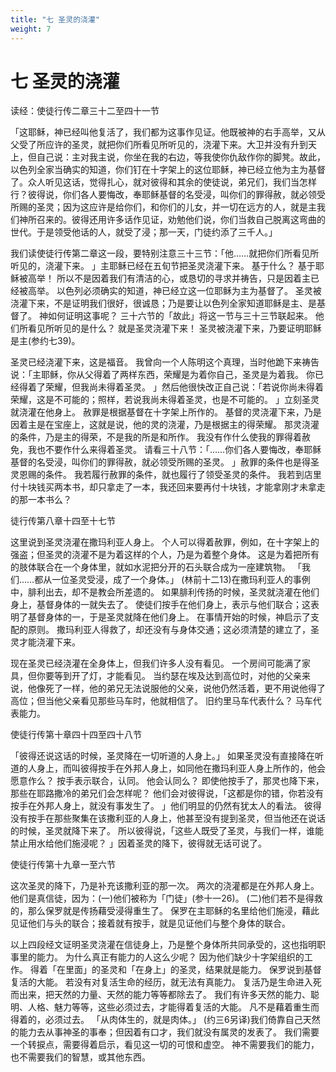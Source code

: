 ```yaml
---
title: "七 圣灵的浇灌"
weight: 7
---
```


# 七 圣灵的浇灌


读经：使徒行传二章三十二至四十一节

「这耶稣，神已经叫他复活了，我们都为这事作见证。他既被神的右手高举，又从父受了所应许的圣灵，就把你们所看见所听见的，浇灌下来。大卫并没有升到天上，但自己说：主对我主说，你坐在我的右边，等我使你仇敌作你的脚凳。故此，以色列全家当确实的知道，你们钉在十字架上的这位耶稣，神已经立他为主为基督了。众人听见这话，觉得扎心，就对彼得和其余的使徒说，弟兄们，我们当怎样行？彼得说，你们各人要悔改，奉耶稣基督的名受浸，叫你们的罪得赦，就必领受所赐的圣灵；因为这应许是给你们，和你们的儿女，并一切在远方的人，就是主我们神所召来的。彼得还用许多话作见证，劝勉他们说，你们当救自己脱离这弯曲的世代。于是领受他话的人，就受了浸；那一天，门徒约添了三千人。」

我们读使徒行传第二章这一段，要特别注意三十三节：「他……就把你们所看见所听见的，浇灌下来。
」主耶稣已经在五旬节把圣灵浇灌下来。
基于什么？
基于耶稣被高举！
所以不是因着我们有清洁的心，或恳切的寻求并祷告，只是因着主已经被高举。
以色列必须确实的知道，神已经立这一位耶稣为主为基督了。
圣灵被浇灌下来，不是证明我们很好，很诚恳；乃是要让以色列全家知道耶稣是主、是基督了。
神如何证明这事呢？
三十六节的「故此」将这一节与三十三节联起来。
他们所看见所听见的是什么？
就是圣灵浇灌下来！
圣灵被浇灌下来，乃要证明耶稣是主(参约七39)。

圣灵已经浇灌下来，这是福音。
我曾向一个人陈明这个真理，当时他跪下来祷告说：「主耶稣，你从父得着了两样东西，荣耀是为着你自己，圣灵是为着我。
你已经得着了荣耀，但我尚未得着圣灵。
」然后他很快改正自己说：「若说你尚未得着荣耀，这是不可能的；照样，若说我尚未得着圣灵，也是不可能的。
」立刻圣灵就浇灌在他身上。
赦罪是根据基督在十字架上所作的。
基督的灵浇灌下来，乃是因着主是在宝座上，这就是说，他的灵的浇灌，乃是根据主的得荣耀。
那灵浇灌的条件，乃是主的得荣，不是我的所是和所作。
我没有作什么使我的罪得着赦免，我也不要作什么来得着圣灵。
请看三十八节：「……你们各人要悔改，奉耶稣基督的名受浸，叫你们的罪得赦，就必领受所赐的圣灵。
」赦罪的条件也是得圣灵恩赐的条件。
我若履行赦罪的条件，就也履行了领受圣灵的条件。
我若到店里付十块钱买两本书，却只拿走了一本，我还回来要再付十块钱，才能拿刚才未拿走的那一本书么？

徒行传第八章十四至十七节

这里说到圣灵浇灌在撒玛利亚人身上。
个人可以得着赦罪，例如，在十字架上的强盗；但圣灵的浇灌不是为着这样的个人，乃是为着整个身体。
这是为着把所有的肢体联合在一个身体里，就如水泥把分开的石头联合成为一座建筑物。
「我们……都从一位圣灵受浸，成了一个身体。」
(林前十二13)在撒玛利亚人的事例中，腓利出去，却不是教会所差遗的。
如果腓利传扬的时候，圣灵就浇灌在他们身上，基督身体的一就失去了。
使徒们按手在他们身上，表示与他们联合；这表明了基督身体的一，于是圣灵就降在他们身上。
在事情开始的时候，神启示了支配的原则。
撒玛利亚人得救了，却还没有与身体交通；这必须清楚的建立了，圣灵才能浇灌下来。

现在圣灵已经浇灌在全身体上，但我们许多人没有看见。
一个房间可能满了家具，但你要等到开了灯，才能看见。
当约瑟在埃及达到高位时，对他的父亲来说，他像死了一样，他的弟兄无法说服他的父亲，说他仍然活着，更不用说他得了高位；但当他父亲看见那些马车时，他就相信了。
旧约里马车代表什么？
马车代表能力。

使徒行传第十章四十四至四十八节

「彼得还说这话的时候，圣灵降在一切听道的人身上。」
如果圣灵没有直接降在听道的人身上，而叫彼得按手在外邦人身上，如同他在撒玛利亚人身上所作的，他会愿意作么？
按手表示联合，认同。
他会认同么？
即使他按手了，那灵也降下来，那些在耶路撒冷的弟兄们会怎样呢？
他们会对彼得说，「这都是你的错，你若没有按手在外邦人身上，就没有事发生了。
」他们明显的仍然有犹太人的看法。
彼得没有按手在那些聚集在该撒利亚的人身上，他甚至没有提到圣灵，但当他还在说话的时候，圣灵就降下来了。
所以彼得说，「这些人既受了圣灵，与我们一样，谁能禁止用水给他们施浸呢？
」因着圣灵的降下，彼得就无话可说了。

使徒行传第十九章一至六节

这次圣灵的降下，乃是补充该撒利亚的那一次。
两次的浇灌都是在外邦人身上。
他们是真信徒，因为：(一)他们被称为「门徒」(参十一26)。
(二)他们若不是得救的，那么保罗就是传扬藉受浸得重生了。
保罗在主耶稣的名里给他们施浸，藉此见证他们与头的联合；接着就有按手，就是见证他们与整个身体的联合。

以上四段经文证明圣灵浇灌在信徒身上，乃是整个身体所共同承受的，这也指明职事里的能力。
为什么真正有能力的人这么少呢？
因为他们缺少十字架组织的工作。
得着「在里面」的圣灵和「在身上」的圣灵，结果就是能力。
保罗说到基督复活的大能。
若没有对复活生命的经历，就无法有真能力。
复活乃是生命进入死而出来，把天然的力量、天然的能力等等都除去了。
我们有许多天然的能力、聪明、人格、魅力等等，这些必须过去，才能得着复活的大能。
凡不是藉着重生而得着的，必须过去。
「从肉体生的，就是肉体。」
(约三6另译)我们倚靠自己天然的能力去从事神圣的事奉；但因着有口才，我们就没有属灵的发表了。
我们需要一个转捩点，需要得着启示，看见这一切的可恨和虚空。
神不需要我们的能力，也不需要我们的智慧，或其他东西。
